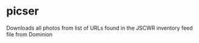 # picser
Downloads all photos from list of URLs found in the JSCWR inventory feed file from Dominion
